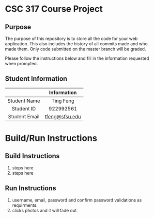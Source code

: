 # CSC 317 Course Project

## Purpose

The purpose of this repository is to store all the code for your web application. This also includes the history of all commits made and who made them. Only code submitted on the master branch will be graded.

Please follow the instructions below and fill in the information requested when prompted.

## Student Information

|               | Information   |
|:-------------:|:-------------:|
| Student Name  | Ting Feng     |
| Student ID    | 922992561     |
| Student Email | tfeng@sfsu.edu|



# Build/Run Instructions

## Build Instructions
1. steps here
2. steps here

## Run Instructions
1. username, email, password and confirm password validations as requirments.
2. clicks photos and it will fade out.
